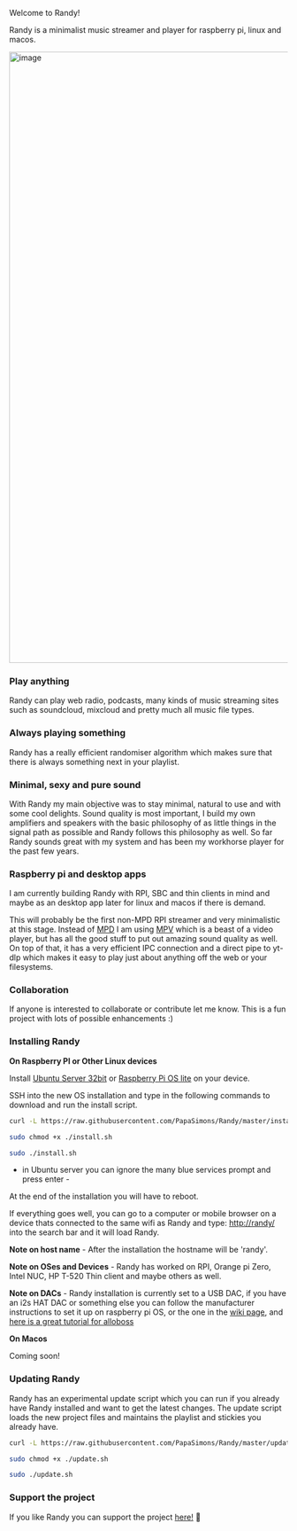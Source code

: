 Welcome to Randy!

Randy is a minimalist music streamer and player for raspberry pi, linux and macos.


<img width="1103" alt="image" src="https://user-images.githubusercontent.com/344467/236752516-34a21b4c-8e5e-47d3-b883-3935d08ccf0f.png">


### Play anything

Randy can play web radio, podcasts, many kinds of music streaming sites such as soundcloud, mixcloud and pretty much all music file types.

### Always playing something

Randy has a really efficient randomiser algorithm which makes sure that there is always something next in your playlist.

### Minimal, sexy and pure sound

With Randy my main objective was to stay minimal, natural to use and with some cool delights. 
Sound quality is most important, I build my own amplifiers and speakers with the basic philosophy of as little things in the signal path as possible and Randy follows this philosophy as well. So far Randy sounds great with my system and has been my workhorse player for the past few years.

### Raspberry pi and desktop apps

I am currently building Randy with RPI, SBC and thin clients in mind and maybe as an desktop app later for linux and macos if there is demand.

This will probably be the first non-MPD RPI streamer and very minimalistic at this stage.
Instead of [MPD](https://www.musicpd.org/) I am using [MPV](https://mpv.io/) which is a beast of a video player, but has all the good stuff to put out amazing sound quality as well. On top of that, it has a very efficient IPC connection and a direct pipe to yt-dlp which makes it easy to play just about anything off the web or your filesystems.

### Collaboration

If anyone is interested to collaborate or contribute let me know. 
This is a fun project with lots of possible enhancements :)

### Installing Randy

**On Raspberry PI or Other Linux devices**

Install [Ubuntu Server 32bit](https://ubuntu.com/download/server) or [Raspberry Pi OS lite](https://github.com/PapaSimons/Randy/wiki#raspberry-pi-os-lite-installation) on your device.

SSH into the new OS installation and type in the following commands to download and run the install script.

```sh
curl -L https://raw.githubusercontent.com/PapaSimons/Randy/master/install.sh -o install.sh

sudo chmod +x ./install.sh

sudo ./install.sh
```

- in Ubuntu server you can ignore the many blue services prompt and press enter -

At the end of the installation you will have to reboot.

If everything goes well, you can go to a computer or mobile browser on a device thats connected to the same wifi as Randy and type: [http://randy/](http://randy/) into the search bar and it will load Randy.

**Note on host name** - After the installation the hostname will be 'randy'.

**Note on OSes and Devices** - Randy has worked on RPI, Orange pi Zero, Intel NUC, HP T-520 Thin client and maybe others as well.

**Note on DACs** - Randy installation is currently set to a USB DAC, if you have an i2s HAT DAC or something else you can follow the manufacturer instructions to set it up on raspberry pi OS, or the one in the [wiki page](https://github.com/PapaSimons/Randy/wiki#i2s-dacs), and [here is a great tutorial for alloboss](https://howtohifi.com/how-to-set-up-allo-boss-dac-hat-headless-raspberry-pi/)

**On Macos**

Coming soon!

### Updating Randy

Randy has an experimental update script which you can run if you already have Randy installed and want to get the latest changes. 
The update script loads the new project files and maintains the playlist and stickies you already have.

```sh
curl -L https://raw.githubusercontent.com/PapaSimons/Randy/master/update.sh -o update.sh

sudo chmod +x ./update.sh

sudo ./update.sh
```

### Support the project

If you like Randy you can support the project [here!](https://www.buymeacoffee.com/randyplayer) 🫰
